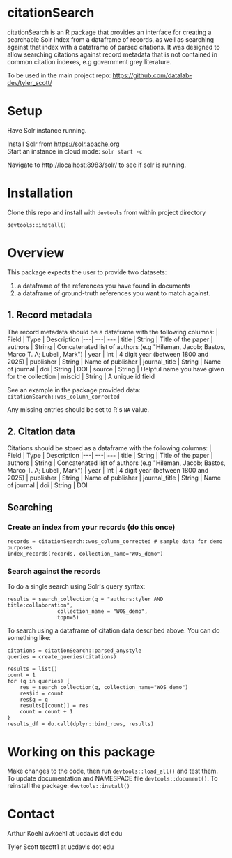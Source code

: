 # citationSearch

citationSearch is an R package that provides an interface for creating a
searchable Solr index from a dataframe of records, as well as searching against
that index with a dataframe of parsed citations. It was designed to allow
searching citations against record metadata that is not contained in common
citation indexes, e.g government grey literature.

To be used in the main project repo: 
https://github.com/datalab-dev/tyler_scott/

# Setup

Have Solr instance running.

Install Solr from https://solr.apache.org  
Start an instance in cloud mode: `solr start -c`

Navigate to http://localhost:8983/solr/ to see if solr is running.

# Installation

Clone this repo and install with `devtools` from within project directory

```
devtools::install()
```

# Overview

This package expects the user to provide two datasets:
1. a dataframe of the references you have found in documents
2. a dataframe of ground-truth references you want to match against.

## 1. Record metadata

The record metadata should be a dataframe with the following columns:
| Field | Type | Description
|---| ---| ---
| title |  String | Title of the paper 
| authors |  String | Concatenated list of authors (e.g "Hileman, Jacob; Bastos, Marco T. A; Lubell, Mark")
| year |  Int | 4 digit year (between 1800 and 2025)
| publisher |  String | Name of publisher
| journal_title |  String | Name of journal
| doi |  String | DOI
| source |  String | Helpful name you have given for the collection
| miscid |  String | A unique id field 

See an example in the package provided data:
`citationSearch::wos_column_corrected`

Any missing entries should be set to R's `NA` value.

## 2. Citation data

Citations should be stored as a dataframe with the following columns:
| Field | Type | Description
|---| ---| ---
| title |  String | Title of the paper 
| authors |  String | Concatenated list of authors (e.g "Hileman, Jacob; Bastos, Marco T. A; Lubell, Mark")
| year |  Int | 4 digit year (between 1800 and 2025)
| publisher |  String | Name of publisher
| journal_title |  String | Name of journal
| doi |  String | DOI

## Searching

### Create an index from your records (do this once)

```{r}
records = citationSearch::wos_column_corrected # sample data for demo purposes
index_records(records, collection_name="WOS_demo")
```

### Search against the records

To do a single search using Solr's query syntax:
```{r}
results = search_collection(q = "authors:tyler AND title:collaboration", 
			    collection_name = "WOS_demo", 
			    topn=5)
```

To search using a dataframe of citation data described above.
You can do something like:
```{r}
citations = citationSearch::parsed_anystyle
queries = create_queries(citations)

results = list()
count = 1
for (q in queries) {
    res = search_collection(q, collection_name="WOS_demo")
    res$id = count
    res$q = q
    results[[count]] = res
    count = count + 1
}
results_df = do.call(dplyr::bind_rows, results)
```

# Working on this package

Make changes to the code, then run `devtools::load_all()` and test them.
To update documentation and NAMESPACE file `devtools::document()`.
To reinstall the package: `devtools::install()`	

# Contact

Arthur Koehl avkoehl at ucdavis dot edu

Tyler Scott tscott1 at ucdavis dot edu

